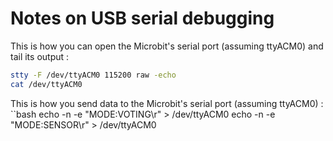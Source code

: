# Notes on USB serial debugging

This is how you can open the Microbit's serial port (assuming ttyACM0) and tail its output :

```bash
stty -F /dev/ttyACM0 115200 raw -echo
cat /dev/ttyACM0
```

This is how you send data to the Microbit's serial port (assuming ttyACM0) :
``bash
echo -n -e "MODE:VOTING\r" > /dev/ttyACM0
echo -n -e "MODE:SENSOR\r" > /dev/ttyACM0
```